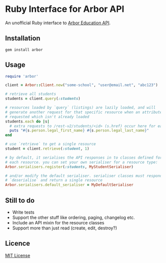 # Ruby Interface for Arbor API

An unofficial Ruby interface to [Arbor Education API](http://www.arbor-education.com/en/developers-stakeholder).

## Installation

    gem install arbor

## Usage

```ruby
require 'arbor'

client = Arbor::Client.new("some-school", "user@email.net", "abc123")

# retrieve all students
students = client.query(:students)

# resources loaded by `query` (listings) are lazily loaded, and will
# generate another request for that specific resource when an attribute is
# requested which isn't already loaded
students.each do |s|
  # extra requests to /rest-v2/students/<id> (s.href) occur here for each item
  puts "#{s.person.legal_first_name} #{s.person.legal_last_name}"
end

# use `retrieve` to get a single resource
student = client.retrieve(:student, 1)

# by default, it serialises the API responses in to classes defined for
# each resource. you can set your own serialiser for a resource type:
Arbor.serialisers.register(:students, MyStudentSerialiser)

# and/or modify the default serialiser. serialiser classes must respond to
# `deserialise` and return a single resource
Arbor.serialisers.default_serialiser = MyDefaultSerialiser
```

## Still to do

- Write tests
- Support the other stuff like ordering, paging, changelog etc.
- Include an API mixin for the resource classes
- Support more than just read (create, edit, destroy?)

## Licence

[MIT License](http://opensource.org/licenses/MIT)
